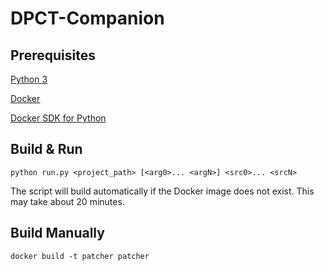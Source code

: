 # DPCT-Companion

## Prerequisites

[Python 3](https://www.python.org/downloads/)

[Docker](https://docs.docker.com/get-docker/)

[Docker SDK for Python](https://pypi.org/project/docker/)

## Build & Run

```
python run.py <project_path> [<arg0>... <argN>] <src0>... <srcN>
```

The script will build automatically if the Docker image does not exist. This may take about 20 minutes.

## Build Manually

```
docker build -t patcher patcher
```